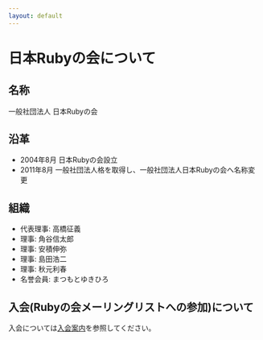```yaml
---
layout: default
---
```

# 日本Rubyの会について

## 名称

一般社団法人 日本Rubyの会


## 沿革

* 2004年8月 日本Rubyの会設立　
* 2011年8月 一般社団法人格を取得し、一般社団法人日本Rubyの会へ名称変更


## 組織

* 代表理事: 高橋征義
* 理事: 角谷信太郎
* 理事: 安積伸弥
* 理事: 島田浩二
* 理事: 秋元利春
* 名誉会員: まつもとゆきひろ

## 入会(Rubyの会メーリングリストへの参加)について

入会については[入会案内](/mailinglist.html)を参照してください。
